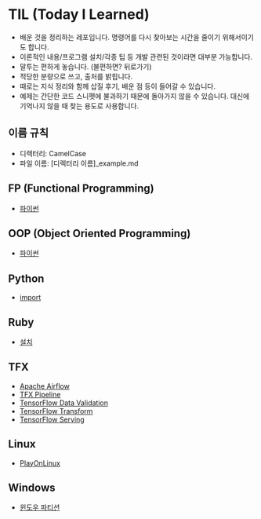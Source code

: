 # TIL (Today I Learned)

- 배운 것을 정리하는 레포입니다. 명령어를 다시 찾아보는 시간을 줄이기 위해서이기도 합니다.
- 이론적인 내용/프로그램 설치/각종 팁 등 개발 관련된 것이라면 대부분 가능합니다.
- 말투는 편하게 놓습니다. (불편하면? 뒤로가기)
- 적당한 분량으로 쓰고, 출처를 밝힙니다.
- 때로는 지식 정리와 함께 삽질 후기, 배운 점 등이 들어갈 수 있습니다.
- 예제는 간단한 코드 스니펫에 불과하기 때문에 돌아가지 않을 수 있습니다. 대신에 기억나지 않을 때 찾는 용도로 사용합니다.

## 이름 규칙

- 디렉터리: CamelCase
- 파일 이름: [디렉터리 이름]_example.md

## FP (Functional Programming)

- [파이썬](./FP/fp_python.md)

## OOP (Object Oriented Programming)

- [파이썬](./OOP/oop_python.md)

## Python

- [import](./Python/python_import.md)

## Ruby

- [설치](./Ruby/ruby_install.md)

## TFX

- [Apache Airflow](./TFX/tfx_apache_airflow.md)
- [TFX Pipeline](./TFX/tfx_tfx_pipeline.md)
- [TensorFlow Data Validation](./TFX/tfx_tfdv.md)
- [TensorFlow Transform](./TFX/tfx_tft.md)
- [TensorFlow Serving](./TFX/tfx_tf_serving.md)

## Linux

- [PlayOnLinux](./Linux/linux_playonlinux.md)

## Windows

- [윈도우 파티션](./Windows/windows_partition.md)
